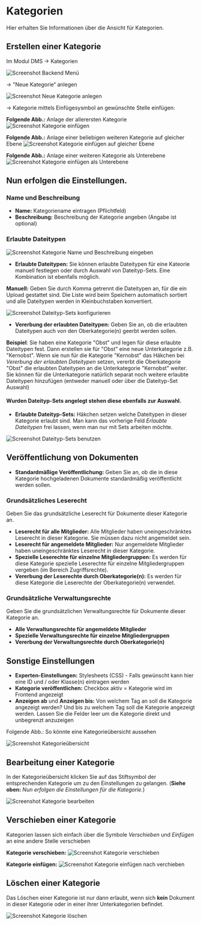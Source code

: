 # Kategorien

Hier erhalten Sie Informationen über die Ansicht für Kategorien.

## Erstellen einer Kategorie

Im Modul DMS → Kategorien

![Screenshot Backend Menü](../screenshot_backend_menu.png)

→ "Neue Kategorie“ anlegen

![Screenshot Neue Kategorie anlegen](screenshot_categories_new_category.png)


→ Kategorie mittels Einfügesysmbol an gewünschte Stelle einfügen:

**Folgende Abb.:** Anlage der allerersten Kategorie
![Screenshot Kategorie einfügen](screenshot_categories_insert_first.png)

**Folgende Abb.:** Anlage einer beliebigen weiteren Kategorie auf gleicher Ebene
![Screenshot Kategorie einfügen auf gleicher Ebene](screenshot_categories_insert_same_level.png)

**Folgende Abb.:** Anlage einer weiteren Kategorie als Unterebene
![Screenshot Kategorie einfügen als Unterebene](/manual/de/admin/views/screenshot_categories_insert_second_level.png)



## Nun erfolgen die Einstellungen.


### Name und Beschreibung

* **Name:** Kategoriename eintragen (Pflichtfeld)
* **Beschreibung:** Beschreibung der Kategorie angeben (Angabe ist optional)




### Erlaubte Dateitypen

![Screenshot Kategorie Name und Beschreibung eingeben](screenshot_categories_config_name_and_description.png)

* **Erlaubte Dateitypen:** Sie können erlaubte Dateitypen für eine Kateorie manuell festlegen oder durch Auswahl von Dateityp-Sets. Eine Kombination ist ebenfalls möglich.

**Manuell:** Geben Sie durch Komma getrennt die Dateitypen an, für die ein Upload gestattet sind. Die Liste wird beim Speichern automatisch sortiert und alle Dateitypen werden in Kleinbuchstaben konvertiert.

![Screenshot Dateityp-Sets konfigurieren](screenshot_categories_config_file_type_sets.png)

* **Vererbung der erlaubten Dateitypen:** Geben Sie an, ob die erlaubten Dateitypen auch von den Oberkategorie(n) geerbt werden sollen.

**Beispiel**: Sie haben eine Kategorie "Obst" und legen für diese erlaubte Dateitypen fest. Dann erstellen sie für "Obst" eine neue Unterkategorie z.B. "Kernobst". 
Wenn sie nun für die Kategorie "Kernobst" das Häkchen bei *Vererbung der erlaubten Dateitypen* setzen, vererbt die Oberkategorie "Obst" die erlaubten Dateitypen an die Unterkategorie "Kernobst" weiter. 
Sie können für die Unterkategorie natürlich separat noch weitere erlaubte Dateitypen hinzufügen (entweder manuell oder über die Dateityp-Set Auswahl)


#### Wurden Dateityp-Sets angelegt stehen diese ebenfalls zur Auswahl.

* **Erlaubte Dateityp-Sets:** Häkchen setzen welche Dateitypen in dieser Kategorie erlaubt sind. Man kann das vorherige Feld *Erlaubte Dateitypen* frei lassen, wenn man nur mit Sets arbeiten möchte.

![Screenshot Dateityp-Sets benutzen](screenshot_categories_config_file_type_sets_2.png)



## Veröffentlichung von Dokumenten

* **Standardmäßige Veröffentlichung:** Geben Sie an, ob die in diese Kategorie hochgeladenen Dokumente standardmäßig veröffentlicht werden sollen.

### Grundsätzliches Leserecht  
Geben Sie das grundsätzliche Leserecht für Dokumente dieser Kategorie an.  
* **Leserecht für alle Mitglieder:** Alle Mitglieder haben uneingeschränktes Leserecht in dieser Kategorie. Sie müssen dazu nicht angemeldet sein.
* **Leserecht für angemeldete Mitglieder:**  Nur angemeldete Mitglieder haben uneingeschränktes Leserecht in dieser Kategorie.
* **Spezielle Leserechte für einzelne Mitgliedergruppen:** Es werden für diese Kategorie spezielle Leserechte für einzelne Mitgliedergruppen vergeben (im Bereich Zugriffsrechte).
* **Vererbung der Leserechte durch Oberkategorie(n):** Es werden für diese Kategorie die Leserechte der Oberkategorie(n) verwendet.

### Grundsätzliche Verwaltungsrechte  
Geben Sie die grundsätzlichen Verwaltungsrechte für Dokumente dieser Kategorie an.  
* **Alle Verwaltungsrechte für angemeldete Mitglieder**
* **Spezielle Verwaltungsrechte für einzelne Mitgliedergruppen**
* **Vererbung der Verwaltungsrechte durch Oberkategorie(n)**


## Sonstige Einstellungen

* **Experten-Einstellungen:** Stylesheets (CSS) - Falls gewünscht kann hier eine ID und / oder Klasse(n) eintragen werden
* **Kategorie veröffentlichen:** Checkbox aktiv = Kategorie wird im Frontend angezeigt
* **Anzeigen ab** und **Anzeigen bis:** Von welchem Tag an soll die Kategorie angezeigt werden? Und bis zu welchem Tag soll die Kategorie angezeigt werden.
Lassen Sie die Felder leer um die Kategorie direkt und unbegrenzt anzuzeigen

Folgende Abb.: So könnte eine Kategorieübersicht aussehen

![Screenshot Kategorieübersicht](screenshot_categories_list.png)



## Bearbeitung einer Kategorie

In der Kategorieübersicht klicken Sie auf das Stiftsymbol der entsprechenden Kategorie um zu den Einstellungen zu gelangen. (**Siehe oben:** *Nun erfolgen die Einstellungen für die Kategorie.*)

![Screenshot Kategorie bearbeiten](screenshot_categories_edit.png)



## Verschieben einer Kategorie

Kategorien lassen sich einfach über die Symbole *Verschieben* und *Einfügen* an eine andere Stelle verschieben

**Kategorie verschieben:** 
![Screenshot Kategorie verschieben](screenshot_categories_move.png)


**Kategorie einfügen:**
![Screenshot Kategorie einfügen nach verchieben](screenshot_categories_insert_after_moving.png)



## Löschen einer Kategorie

Das Löschen einer Kategorie ist nur dann erlaubt, wenn sich **kein** Dokument in dieser Kategorie oder in einer ihrer Unterkategorien befindet.

![Screenshot Kategorie löschen](screenshot_categories_delete.png)
